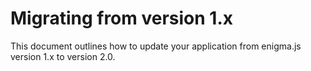 # Migrating from version 1.x

This document outlines how to update your application from enigma.js version 1.x to version 2.0.
